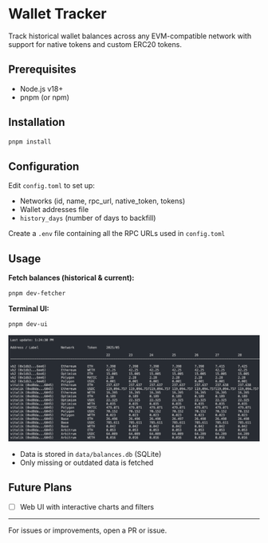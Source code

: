 # Wallet Tracker

Track historical wallet balances across any EVM-compatible network with support for native tokens and custom ERC20 tokens.

## Prerequisites

- Node.js v18+
- pnpm (or npm)

## Installation

```sh
pnpm install
```

## Configuration

Edit `config.toml` to set up:

- Networks (id, name, rpc_url, native_token, tokens)
- Wallet addresses file
- `history_days` (number of days to backfill)

Create a `.env` file containing all the RPC URLs used in `config.toml`

## Usage

**Fetch balances (historical & current):**

```sh
pnpm dev-fetcher
```

**Terminal UI:**

```sh
pnpm dev-ui
```

![Terminal UI Demo](assets/terminal-ui-demo.png)

- Data is stored in `data/balances.db` (SQLite)
- Only missing or outdated data is fetched

## Future Plans

- [ ] Web UI with interactive charts and filters

---

For issues or improvements, open a PR or issue.
